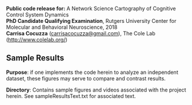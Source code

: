 **Public code release for:** A Network Science Cartography of Cognitive Control System Dynamics  
**PhD Candidate Qualifying Examination**, Rutgers University Center for Molecular and Behavioral Neuroscience, 2018  
**Carrisa Cocuzza** (carrisacocuzza@gmail.com), The Cole Lab (http://www.colelab.org/)  

## Sample Results
**Purpose**: if one implements the code herein to analyze an independent dataset, these figures may serve to compare and contrast results. 

**Directory**: Contains sample figures and videos associated with the project herein. See sampleResultsText.txt for associated text.
